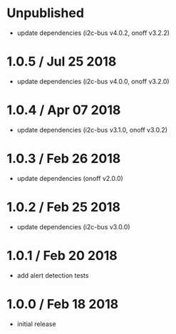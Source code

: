 Unpublished
===========

  * update dependencies (i2c-bus v4.0.2, onoff v3.2.2)

1.0.5 / Jul 25 2018
===================

  * update dependencies (i2c-bus v4.0.0, onoff v3.2.0)

1.0.4 / Apr 07 2018
===================

  * update dependencies (i2c-bus v3.1.0, onoff v3.0.2)

1.0.3 / Feb 26 2018
===================

  * update dependencies (onoff v2.0.0)

1.0.2 / Feb 25 2018
===================

  * update dependencies (i2c-bus v3.0.0)

1.0.1 / Feb 20 2018
===================

  * add alert detection tests

1.0.0 / Feb 18 2018
===================

  * initial release

